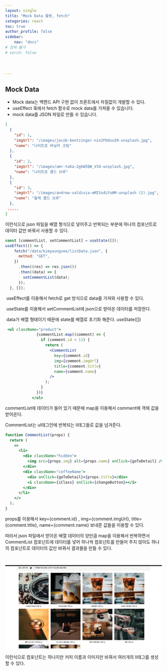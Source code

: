 ```yaml
---
layout: single
title: "Mock Data 활용, fetch"
categories: react
toc: true
author_profile: false
sidebar:
    nav: "docs"
# 검색 불가
# serch: false 



---
```




## Mock Data

- Mock data는 백엔드 API 구현 없이 프론트에서 차질없이 개발할 수 있다.
- useEffect 훅에서 fetch 함수로 mock data를 가져올 수 있습니다.
- mock data를 JSON 파일로 만들 수 있습니다. 



```json
[
  {
    "id": 1,
    "imgUrl": "/images/jacob-bentzinger-nin2FDduuI0-unsplash.jpg",
    "name": "나이트로 바닐라 크림"
  },
  {
    "id": 2,
    "imgUrl": "/images/amr-taha-2gkWIQW_V34-unsplash.jpg",
    "name": "나이트로 콜드 브루"
  },
  {
    "id": 3,
    "imgUrl": "/images/andrew-valdivia-mMI5sdLFoHM-unsplash (2).jpg",
    "name": "돌체 콜드 브루"
  },
 .....
]

```

이런식으로 json 파일을 배열 형식으로 넣어주고 반복되는 부분에 하나의 컴포넌트로 데이터 값만 바꿔서 사용할 수 있다.

```jsx
const [commentList, setCommentList] = useState([]);  
useEffect(() => {
    fetch("/data/kimyoungseo/listData.json", {
      method: "GET",
    })
      .then((res) => res.json())
      .then((data) => {
        setCommentList(data);
      });
  }, []);
```

​	useEffect를 이용해서 fetch로 get 방식으로 data를 가져와 사용할 수 있다.

​	useState를 이용해서 setCommentList에 json으로 받아온 데이터를 저장한다.

​	data가 배열 형태이기 때문에 state를 배열로 초기화 해준다. useState([])

```jsx
 <ul className="product">
              {commentList.map((comment) => {
                if (comment.id < 11) {
                  return (
                    <CommentList
                      key={comment.id}
                      img={comment.imgUrl}
                      title={comment.title}
                      name={comment.name}
                    />
                  );
                }
              })}
            </ul>
```

commentList에 데이터가 들어 있기 때문에 map을 이용해서 comment에 객체 값을 받아온다.

CommentList는 ul태그안에 반복되는 li태그들로 값을 넘겨준다.

```jsx
function CommentList(props) {
  return (
    <>
      <li>
        <div className="hidden">
          <img src={props.img} alt={props.name} onClick={goToDetail} />
        </div>
        <div className="coffeeName">
          <div onClick={goToDetail}>{props.title}</div>
          <i className={iClass} onClick={changeButton}></i>
        </div>
      </li>
    </>
  );
}
```

props를 이용해서 key={comment.id} ,   img={comment.imgUrl}, title={comment.title},  name={comment.name} 보내준 값들을 이용할 수 있다. 

따라서 json 파일에서 받아온 배열 데이터의 양만큼 map을 이용해서 반복하면서 CommentList 컴포넌트에 데이터를 넣어 하나씩 컴포넌트를 만들어 주지 않아도 하나의 컴포넌트로 데이터의 값만 바꿔서 결과물을 만들 수 있다.

​           

![image-20220305142600931](../images/2022-03-03-react_Til01/image-20220305142600931.png)

이런식으로 컴포넌트는 하나지만 커피 이름과 이미지만 바꿔서 여러개의 li태그를 생성할 수 있다.
